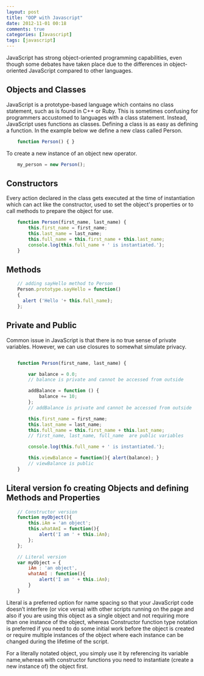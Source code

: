 ```yaml
---
layout: post
title: "OOP with Javascript"
date: 2012-11-01 00:18
comments: true
categories: [Javascript]
tags: [javascript]
---
```

JavaScript has strong object-oriented programming capabilities, even though some debates have taken place due to the differences in object-oriented JavaScript compared to other languages.
## Objects and Classes

JavaScript is a prototype-based language which contains no class statement, such as is found in C++ or Ruby. This is sometimes confusing for programmers accustomed to languages with a class statement. Instead, JavaScript uses functions as classes. Defining a class is as easy as defining a function. In the example below we define a new class called Person.
``` javascript
	function Person() { }
```
To create a new instance of an object new operator.
``` javascript
	my_person = new Person();
```
<!-- more -->
## Constructors

Every action declared in the class gets executed at the time of instantiation which can act like the constructor, used to set the object's properties or to call methods to prepare the object for use.
``` javascript
	function Person(first_name, last_name) {
		this.first_name = first_name;
		this.last_name = last_name;
		this.full_name = this.first_name + this.last_name;
		console.log(this.full_name + ' is instantiated.');
	}

```

## Methods

``` javascript
	// adding sayHello method to Person
	Person.prototype.sayHello = function()
	{
	  alert ('Hello '+ this.full_name);
	};
```
## Private and Public

Common issue in JavaScript is that there is no true sense of private variables. However, we can use closures to somewhat simulate privacy.
``` javascript

	function Person(first_name, last_name) {

		var balance = 0.0;
		// balance is private and cannot be accessed from outside

		addBalance = function () {
			balance += 10;
		};
		// addBalance is private and cannot be accessed from outside

		this.first_name = first_name;
		this.last_name = last_name;
		this.full_name = this.first_name + this.last_name;
		// first_name, last_name, full_name  are public variables

		console.log(this.full_name + ' is instantiated.');

		this.viewBalance = function(){ alert(balance); }
		// viewBalance is public
	}

```
## Literal version fo creating Objects and defining Methods and Properties
``` javascript
	// Constructor version
	function myObject(){
	    this.iAm = 'an object';
	    this.whatAmI = function(){
	        alert('I am ' + this.iAm);
	    };
	};

	// Literal version
	var myObject = {
	    iAm : 'an object',
	    whatAmI : function(){
	        alert('I am ' + this.iAm);
	    }
	}
```
Literal is a preferred option for name spacing so that your JavaScript
code doesn’t interfere (or vice versa) with other scripts running on the
page and also if you are using this object as a single object and not requiring
more than one instance of the object, whereas Constructor function type
notation is preferred if you need to do some initial work before the object
is created or require multiple instances of the object where each instance
can be changed during the lifetime of the script.


For a literally notated object, you simply use it by referencing its variable name,whereas with constructor functions you need to instantiate (create a new instance of) the object first.
